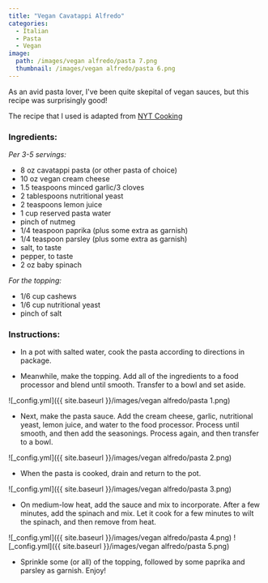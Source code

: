 ```yaml
---
title: "Vegan Cavatappi Alfredo"
categories:
  - Italian
  - Pasta
  - Vegan
image:
  path: /images/vegan alfredo/pasta 7.png
  thumbnail: /images/vegan alfredo/pasta 6.png
---
```


As an avid pasta lover, I've been quite skepital of vegan sauces, but this recipe was surprisingly good! 

The recipe that I used is adapted from [NYT Cooking](https://cooking.nytimes.com/recipes/1021040-vegan-fettuccine-alfredo)

### Ingredients:

_Per 3-5 servings:_

* 8 oz cavatappi pasta (or other pasta of choice)
* 10 oz vegan cream cheese
* 1.5 teaspoons minced garlic/3 cloves
* 2 tablespoons nutritional yeast
* 2 teaspoons lemon juice
* 1 cup reserved pasta water
* pinch of nutmeg
* 1/4 teaspoon paprika (plus some extra as garnish)
* 1/4 teaspoon parsley (plus some extra as garnish)
* salt, to taste
* pepper, to taste
* 2 oz baby spinach

_For the topping:_

* 1/6 cup cashews
* 1/6 cup nutritional yeast
* pinch of salt


### Instructions:

* In a pot with salted water, cook the pasta according to directions in package.

* Meanwhile, make the topping. Add all of the ingredients to a food processor and blend until smooth. Transfer to a bowl and set aside.

![_config.yml]({{ site.baseurl }}/images/vegan alfredo/pasta 1.png)

* Next, make the pasta sauce. Add the cream cheese, garlic, nutritional yeast, lemon juice, and water to the food processor. Process until smooth, and then add the seasonings. Process again, and then transfer to a bowl.

![_config.yml]({{ site.baseurl }}/images/vegan alfredo/pasta 2.png)

* When the pasta is cooked, drain and return to the pot. 

![_config.yml]({{ site.baseurl }}/images/vegan alfredo/pasta 3.png)

* On medium-low heat, add the sauce and mix to incorporate. After a few minutes, add the spinach and mix. Let it cook for a few minutes to wilt the spinach, and then remove from heat.

![_config.yml]({{ site.baseurl }}/images/vegan alfredo/pasta 4.png)
![_config.yml]({{ site.baseurl }}/images/vegan alfredo/pasta 5.png)

* Sprinkle some (or all) of the topping, followed by some paprika and parsley as garnish. Enjoy!

